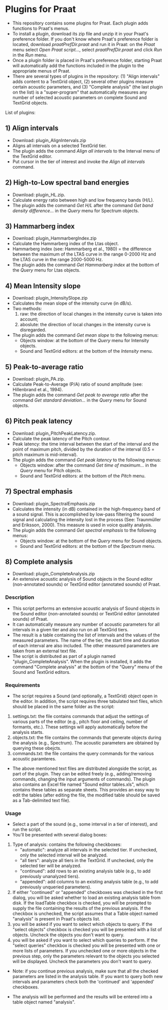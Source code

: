 # Plugins for Praat

* This repository contains some plugins for Praat. Each plugin adds functions to Praat's menus.
* To install a plugin, download its zip file and unzip it in your Praat's preference folder. If you don't know where Praat's preference folder is located, download *praatPrefDir.praat* and run it in Praat: on the *Praat* menu select *Open Praat script...*, select *praatPrefDir.praat* and click *Run* in the *Run* menu.
* Once a plugin folder is placed in Praat's preference folder, starting Praat will automatically add the functions included in the plugin to the appropriate menus of Praat.
* There are several types of plugins in the repository: (1) "Align intervals" adds content to a TextGrid object, (2) several other plugins measure certain acoustic parameters, and (3) "Complete analysis" (the last plugin on the list) is a "super-program" that automatically measures any number of selected acoustic parameters on complete Sound and TextGrid objects.

List of plugins:
## 1) Align intervals
* Download: plugin_AlignIntervals.zip
* Aligns all intervals on a selected TextGrid tier.
* The plugin adds the command *Align all intervals* to the Interval menu of the TextGrid editor.
* Put cursor in the tier of interest and invoke the *Align all intervals* command. 

## 2) High-to-Low spectral band energies
* Download: plugin_HL.zip.
* Calculate energy ratio between high and low frequency bands (H/L).
* The plugin adds the command *Get H/L* after the command *Get band density difference...* in the *Query* menu for Spectrum objects.

## 3) Hammarberg index
* Download: plugin_HammarbergIndex.zip
* Calculate the Hammarberg index of the Ltas object.
* Hammarberg index (see: Hammarberg et al., 1980) = the difference between the maximum of the LTAS curve in the range 0-2000 Hz and the LTAS curve in the range 2000-5000 Hz.
* The plugin adds the command *Get Hammarberg index* at the bottom of the *Query* menu for Ltas objects.

## 4) Mean Intensity slope
* Download: plugin_IntensitySlope.zip
* Calculates the mean slope of the intensity curve (in dB/s).
* Two methods: 
    1. raw: the direction of local changes in the intensity curve is taken into account; 
    2. aboslute: the direction of local changes in the intensity curve is disregarded.
* The plugin adds the command *Get mean slope* to the following menus: 
   * Objects window: at the bottom of the *Query* menu for Intensity objects.
   * Sound and TextGrid editors: at the bottom of the *Intensity* menu.

## 5) Peak-to-average ratio
* Download: plugin_PA.zip.
* Calculate Peak-to-Average (P/A) ratio of sound amplitude (see: Hillenbrand et al., 1994).
* The plugin adds the command *Get peak to average ratio* after the command *Get standard deviation...* in the *Query* menu for Sound objects.

## 6) Pitch peak latency
* Download: plugin_PitchPeakLatency.zip.
* Calculate the peak latency of the Pitch contour. 
* Peak latency: the time interval between the start of the interval and the point of maximum pitch, divided by the duration of the interval (0.5 = pitch maximum is mid-interval).
* The plugin adds the command *Get peak latency* to the following menus: 
    * Objects window: after the command *Get time of maximum...* in the *Query* menu for Pitch objects.
    * Sound and TextGrid editors: at the bottom of the *Pitch* menu.

## 7) Spectral emphasis 
* Download: plugin_SpectralEmphasis.zip
* Calculates the intensity (in dB) contained in the high-frequency band of a sound signal. This is accomplished by low-pass filtering the sound signal and calculating the intensity lost in the process (See: Traunmüller and Eriksson, 2000). This measure is used in voice quality analysis.
* The plugin adds the command *Get spectral emphasis* to the following menus: 
    * Objects window: at the bottom of the *Query* menu for Sound objects.
    * Sound and TextGrid editors: at the bottom of the *Spectrum* menu.

## 8) Complete analysis
* Download: plugin_CompleteAnalysis.zip
* An extensive acoustic analysis of Sound objects in the Sound editor (non-annotated sounds) or TextGrid editor (annotated sounds) of Praat.

### Description
* This script performs an extensive acoustic analysis of Sound objects in the Sound editor (non-annotated sounds) or TextGrid editor (annotated sounds) of Praat.
* It can automatically measure any number of acoustic parameters for all intervals in a given tier and also run on all TextGrid tiers.
* The result is a table containing the list of intervals and the values of the measured parameters. The name of the tier, the start time and duration of each interval are also included. The other measured parameters are taken from an external text file.
* The script is distributed as part of a plugin named "plugin_CompleteAnalysis". When the plugin is installed, it adds the command "Complete analysis" at the bottom of the "Query" menu of the Sound and TextGrid editors.

### Requirements
* The script requires a Sound (and optionally, a TextGrid) object open in the editor. In addition, the script requires three tabulated text files, which should be placed in the same folder as the script:
1. settings.txt: the file contains commands that adjust the settings of various parts of the editor (e.g., pitch floor and ceiling, number of formants, etc.). These settings will apply automatically before the analysis starts.
2. objects.txt: the file contains the commands that generate objects during the analysis (e.g., Spectrum). The acoustic parameters are obtained by querying these obejcts.
3. commands.txt: the file contains the query commands for the various acoustic paramteres.
* The above mentioned text files are distributed alongside the script, as part of the plugin. They can be edited freely (e.g., adding/removing commands, changing the input arguments of commands). The plugin also contains an Excel file named "Sound editor tables.xls", which contains these tables as separate sheets. This provides an easy way to edit the tables (after editing the file, the modified table should be saved as a Tab-delimited text file).

### Usage
* Select a part of the sound (e.g., some interval in a tier of interest), and run the script.
* You'll be presented with several dialog boxes:
1. Type of analysis: contains the following checkboxes:
   - "automatic": analyze all intervals in the selected tier. If unchecked, only the selected interval will be analyzed.
   - "all tiers": analyze all tiers in the TextGrid. If unchecked, only the selected tier will be analyzed.
	- "continued": add rows to an existing analysis table (e.g., to add previously unanalyzed tiers).
	- "appended": add columns to an existing analysis table (e.g., to add previously unqueried parameters).
2. If either "continued" or "appended" checkboxes was checked in the first dialog, you will be asked whether to load an existing analysis table from disk. If the loadTable checkbox is checked, you will be prompted to supply the file containing the results of the previous analysis. If the checkbox is unchecked, the script assumes that a Table object named "analysis" is present in Praat's objects list.
3. you will be asked if you want to select which objects to query. If the "select objects" checkbox is checked you will be presented with a list of objects. Uncheck the objects you don't want to query.
4. you will be asked if you want to select which queries to perform. If the "select queries" checkbox is checked you will be presented with one or more lists of parameters. If you unchecked one or more objects in the previous step, only the parameters relevant to the objects you selected will be displayed. Uncheck the parameters you don't want to query.

* Note: if you continue previous analysis, make sure that all the checked parameters are listed in the analysis table. If you want to query both new intervals and parameters check both the 'continued' and 'appended' checkboxes.

* The analysis will be performed and the results will be entered into a table object named "analysis".
